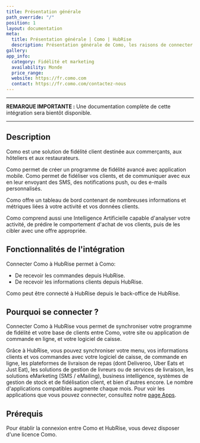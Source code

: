 ```yaml
---
title: Présentation générale
path_override: "/"
position: 1
layout: documentation
meta:
  title: Présentation générale | Como | HubRise
  description: Présentation générale de Como, les raisons de connecter votre solution de fidélité client à HubRise et fonctionnalités de l'intégration avec HubRise.
gallery: 
app_info:
  category: Fidélité et marketing
  availability: Monde
  price_range: 
  website: https://fr.como.com
  contact: https://fr.como.com/contactez-nous
---
```


---

**REMARQUE IMPORTANTE :** Une documentation complète de cette intégration sera bientôt disponible.

---

## Description

Como est une solution de fidélité client destinée aux commerçants, aux hôteliers et aux restaurateurs.

Como permet de créer un programme de fidélité avancé avec application mobile. Como permet de fidéliser vos clients, et de communiquer avec eux en leur envoyant des SMS, des notifications push, ou des e-mails personnalisés.

Como offre un tableau de bord contenant de nombreuses informations et métriques liées à votre activité et vos données clients.

Como comprend aussi une Intelligence Artificielle capable d'analyser votre activité, de prédire le comportement d'achat de vos clients, puis de les cibler avec une offre appropriée.

## Fonctionnalités de l'intégration

Connecter Como à HubRise permet à Como:

- De recevoir les commandes depuis HubRise.
- De recevoir les informations clients depuis HubRise.

Como peut être connecté à HubRise depuis le back-office de HubRise.

## Pourquoi se connecter ?

Connecter Como à HubRise vous permet de synchroniser votre programme de fidélité et votre base de clients entre Como, votre site ou application de commande en ligne, et votre logiciel de caisse.

Grâce à HubRise, vous pouvez synchroniser votre menu, vos informations clients et vos commandes avec votre logiciel de caisse, de commande en ligne, les plateformes de livraison de repas (dont Deliveroo, Uber Eats et Just Eat), les solutions de gestion de livreurs ou de services de livraison, les solutions eMarketing (SMS / eMailing), business intelligence, systèmes de gestion de stock et de fidélisation client, et bien d'autres encore. Le nombre d'applications compatibles augmente chaque mois. Pour voir les applications que vous pouvez connecter, consultez notre [page Apps](/apps).

## Prérequis

Pour établir la connexion entre Como et HubRise, vous devez disposer d'une licence Como.
